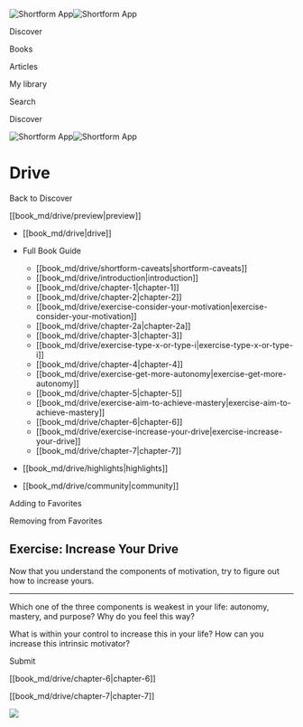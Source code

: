 ![Shortform App](/img/logo.36a2399e.svg)![Shortform App](/img/logo-dark.70c1b072.svg)

Discover

Books

Articles

My library

Search

Discover

![Shortform App](/img/logo.36a2399e.svg)![Shortform App](/img/logo-dark.70c1b072.svg)

# Drive

Back to Discover

[[book_md/drive/preview|preview]]

  * [[book_md/drive|drive]]
  * Full Book Guide

    * [[book_md/drive/shortform-caveats|shortform-caveats]]
    * [[book_md/drive/introduction|introduction]]
    * [[book_md/drive/chapter-1|chapter-1]]
    * [[book_md/drive/chapter-2|chapter-2]]
    * [[book_md/drive/exercise-consider-your-motivation|exercise-consider-your-motivation]]
    * [[book_md/drive/chapter-2a|chapter-2a]]
    * [[book_md/drive/chapter-3|chapter-3]]
    * [[book_md/drive/exercise-type-x-or-type-i|exercise-type-x-or-type-i]]
    * [[book_md/drive/chapter-4|chapter-4]]
    * [[book_md/drive/exercise-get-more-autonomy|exercise-get-more-autonomy]]
    * [[book_md/drive/chapter-5|chapter-5]]
    * [[book_md/drive/exercise-aim-to-achieve-mastery|exercise-aim-to-achieve-mastery]]
    * [[book_md/drive/chapter-6|chapter-6]]
    * [[book_md/drive/exercise-increase-your-drive|exercise-increase-your-drive]]
    * [[book_md/drive/chapter-7|chapter-7]]
  * [[book_md/drive/highlights|highlights]]
  * [[book_md/drive/community|community]]



Adding to Favorites 

Removing from Favorites 

## Exercise: Increase Your Drive

Now that you understand the components of motivation, try to figure out how to increase yours.

* * *

Which one of the three components is weakest in your life: autonomy, mastery, and purpose? Why do you feel this way?

What is within your control to increase this in your life? How can you increase this intrinsic motivator?

Submit 

[[book_md/drive/chapter-6|chapter-6]]

[[book_md/drive/chapter-7|chapter-7]]

![](https://bat.bing.com/action/0?ti=56018282&Ver=2&mid=d382ba94-6d11-40e2-b4ab-fbca120f1f4b&sid=49fff5b0636c11eeb9c611038afc8668&vid=4a005010636c11ee80c703d4c4a7acd5&vids=0&msclkid=N&pi=0&lg=en-US&sw=800&sh=600&sc=24&nwd=1&tl=Shortform%20%7C%20Book&p=https%3A%2F%2Fwww.shortform.com%2Fapp%2Fbook%2Fdrive%2Fexercise-increase-your-drive&r=&lt=346&evt=pageLoad&sv=1&rn=643962)
